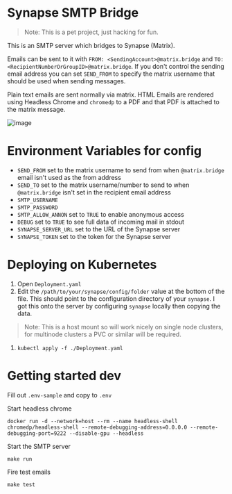 # Synapse SMTP Bridge

> Note: This is a pet project, just hacking for fun.

This is an SMTP server which bridges to Synapse (Matrix). 

Emails can be sent to it with `FROM: <SendingAccount>@matrix.bridge` and `TO: <RecipientNumberOrGroupID>@matrix.bridge`. If you don't control the sending email address you can set `SEND_FROM` to specify the matrix username that should be used when sending messages.

Plain text emails are sent normally via matrix. HTML Emails are rendered using Headless Chrome and `chromedp` to a PDF and that PDF is attached to the matrix message.

![image](https://user-images.githubusercontent.com/1939288/125082304-f6906b80-e0be-11eb-9050-35c00d30b091.png)

# Environment Variables for config

- `SEND_FROM` set to the matrix username to send from when `@matrix.bridge` email isn't used as the from address
- `SEND_TO` set to the matrix username/number to send to when `@matrix.bridge` isn't set in the recipient email address 
- `SMTP_USERNAME`
- `SMTP_PASSWORD`
- `SMTP_ALLOW_ANNON` set to `TRUE` to enable anonymous access
- `DEBUG` set to `TRUE` to see full data of incoming mail in stdout
- `SYNAPSE_SERVER_URL` set to the URL of the Synapse server
- `SYNAPSE_TOKEN` set to the token for the Synapse server

# Deploying on Kubernetes

1. Open `Deployment.yaml`
1. Edit the `/path/to/your/synapse/config/folder` value at the bottom of the file. This should point to the configuration directory of your `synapse`. I got this onto the server by configuring `synapse` locally then copying the data. 
> Note: This is a host mount so will work nicely on single node clusters, for multinode clusters a PVC or similar will be required.
1. `kubectl apply -f ./Deployment.yaml`

# Getting started dev

Fill out `.env-sample` and copy to `.env`

Start headless chrome
```
docker run -d --network=host --rm --name headless-shell chromedp/headless-shell --remote-debugging-address=0.0.0.0 --remote-debugging-port=9222 --disable-gpu --headless
```

Start the SMTP server
```
make run
```

Fire test emails
```
make test
```
